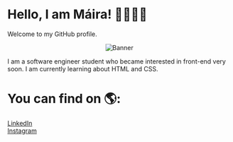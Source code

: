# Hello, I am Máira! 👱‍♀🧑‍💻
Welcome to my GitHub profile.

<div align="center">
  
![Banner](https://github.com/mayacdev/Maira/assets/151089184/bad23fe4-2490-46c8-8476-3ad0a1912240)

</div>



I am a software engineer student who became interested in front-end very soon. I am currently learning about HTML and CSS. 

# You can find on 🌎:
<a href="https://www.linkedin.com/in/mairaalmeidac/">LinkedIn</a><br>
<a href="https://www.instagram.com/deucemaycare/">Instagram</a>



<!---
mayacdev/mayacdev is a ✨ special ✨ repository because its `README.md` (this file) appears on your GitHub profile.
You can click the Preview link to take a look at your changes.
--->
